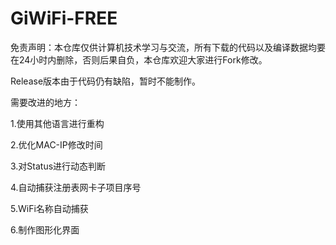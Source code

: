 # GiWiFi-FREE

免责声明：本仓库仅供计算机技术学习与交流，所有下载的代码以及编译数据均要在24小时内删除，否则后果自负，本仓库欢迎大家进行Fork修改。

Release版本由于代码仍有缺陷，暂时不能制作。

需要改进的地方：

1.使用其他语言进行重构

2.优化MAC-IP修改时间

3.对Status进行动态判断

4.自动捕获注册表网卡子项目序号

5.WiFi名称自动捕获

6.制作图形化界面